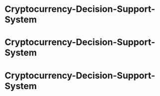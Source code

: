 # Cryptocurrency-Decision-Support-System
# Cryptocurrency-Decision-Support-System
# Cryptocurrency-Decision-Support-System
